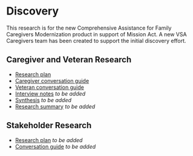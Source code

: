 # Discovery 
This research is for the new Comprehensive Assistance for Family Caregivers Modernization product in support of Mission Act. A new VSA Caregivers team has been created to support the initial discovery effort.

## Caregiver and Veteran Research
- [Research plan](./research-plan.md)
- [Caregiver conversation guide](./caregiver-conversation-guide.md) 
- [Veteran conversation guide](./veteran-conversation-guide.md)
- [Interview notes]() *to be added*
- [Synthesis]() *to be added*
- [Research summary]() *to be added*

## Stakeholder Research
- [Research plan]() *to be added*
- [Conversation guide]() *to be added*

